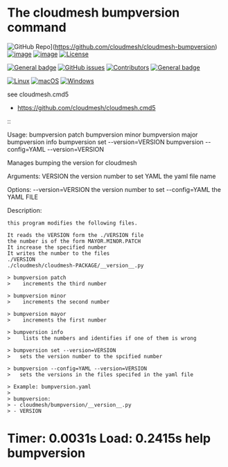 # The cloudmesh bumpversion command

![GitHub Repo](https://img.shields.io/badge/github-repo-green.svg)](https://github.com/cloudmesh/cloudmesh-bumpversion)
[![image](https://img.shields.io/pypi/pyversions/cloudmesh-bumpversion.svg)](https://pypi.org/project/cloudmesh-bumpversion)
[![image](https://img.shields.io/pypi/v/cloudmesh-bumpversion.svg)](https://pypi.org/project/cloudmesh-bumpversion/)
[![License](https://img.shields.io/badge/License-Apache%202.0-blue.svg)](https://opensource.org/licenses/Apache-2.0)

[![General badge](https://img.shields.io/badge/Status-Production-<COLOR>.svg)](https://shields.io/)
[![GitHub issues](https://img.shields.io/github/issues/cloudmesh/cloudmesh-bumpversion.svg)](https://github.com/cloudmesh/cloudmesh-bumpversion/issues)
[![Contributors](https://img.shields.io/github/contributors/cloudmesh/cloudmesh-bumpversion.svg)](https://github.com/cloudmesh/cloudmesh-bumpversion/graphs/contributors)
[![General badge](https://img.shields.io/badge/Other-repos-<COLOR>.svg)](https://github.com/cloudmesh/cloudmesh)


[![Linux](https://img.shields.io/badge/OS-Linux-orange.svg)](https://www.linux.org/)
[![macOS](https://img.shields.io/badge/OS-macOS-lightgrey.svg)](https://www.apple.com/macos)
[![Windows](https://img.shields.io/badge/OS-Windows-blue.svg)](https://www.microsoft.com/windows)

see cloudmesh.cmd5

* https://github.com/cloudmesh/cloudmesh.cmd5


::

  Usage:
        bumpversion patch
        bumpversion minor
        bumpversion major
        bumpversion info
        bumpversion set --version=VERSION
        bumpversion --config=YAML --version=VERSION


  Manages bumping the version for cloudmesh

  Arguments:
      VERSION  the version number to set
      YAML  the yaml file name

  Options:
      --version=VERSION   the version number to set
      --config=YAML   the YAML FILE

  Description:

    this program modifies the following files.

    It reads the VERSION form the ./VERSION file
    the number is of the form MAYOR.MINOR.PATCH
    It increase the specified number
    It writes the number to the files
    ./VERSION
    ./cloudmesh/cloudmesh-PACKAGE/__version__.py

    > bumpversion patch
    >    increments the third number

    > bumpversion minor
    >    increments the second number

    > bumpversion mayor
    >    increments the first number

    > bumpversion info
    >    lists the numbers and identifies if one of them is wrong

    > bumpversion set --version=VERSION
    >   sets the version number to the spcified number

    > bumpversion --config=YAML --version=VERSION
    >   sets the versions in the files specifed in the yaml file

    > Example: bumpversion.yaml
    >
    > bumpversion:
    > - cloudmesh/bumpversion/__version__.py
    > - VERSION



# Timer: 0.0031s Load: 0.2415s help bumpversion
